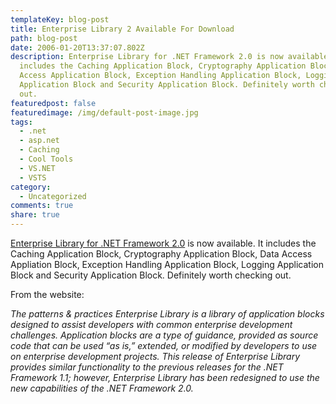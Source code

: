 ```yaml
---
templateKey: blog-post
title: Enterprise Library 2 Available For Download
path: blog-post
date: 2006-01-20T13:37:07.802Z
description: Enterprise Library for .NET Framework 2.0 is now available. It
  includes the Caching Application Block, Cryptography Application Block, Data
  Access Application Block, Exception Handling Application Block, Logging
  Application Block and Security Application Block. Definitely worth checking
  out.
featuredpost: false
featuredimage: /img/default-post-image.jpg
tags:
  - .net
  - asp.net
  - Caching
  - Cool Tools
  - VS.NET
  - VSTS
category:
  - Uncategorized
comments: true
share: true
---
```

<!--StartFragment-->

[Enterprise Library for .NET Framework 2.0](http://www.microsoft.com/downloads/details.aspx?FamilyId=5A14E870-406B-4F2A-B723-97BA84AE80B5&displaylang=en) is now available. It includes the Caching Application Block, Cryptography Application Block, Data Access Appliation Block, Exception Handling Application Block, Logging Application Block and Security Application Block. Definitely worth checking out.

From the website:

*The patterns & practices Enterprise Library is a library of application blocks designed to assist developers with common enterprise development challenges. Application blocks are a type of guidance, provided as source code that can be used “as is,” extended, or modified by developers to use on enterprise development projects. This release of Enterprise Library provides similar functionality to the previous releases for the .NET Framework 1.1; however, Enterprise Library has been redesigned to use the new capabilities of the .NET Framework 2.0.*

<!--EndFragment-->